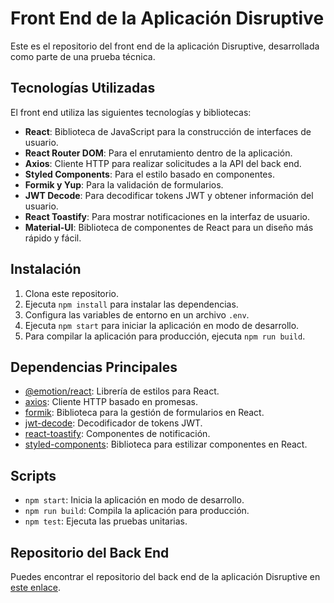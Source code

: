 # Front End de la Aplicación Disruptive

Este es el repositorio del front end de la aplicación Disruptive, desarrollada como parte de una prueba técnica.

## Tecnologías Utilizadas

El front end utiliza las siguientes tecnologías y bibliotecas:

- **React**: Biblioteca de JavaScript para la construcción de interfaces de usuario.
- **React Router DOM**: Para el enrutamiento dentro de la aplicación.
- **Axios**: Cliente HTTP para realizar solicitudes a la API del back end.
- **Styled Components**: Para el estilo basado en componentes.
- **Formik y Yup**: Para la validación de formularios.
- **JWT Decode**: Para decodificar tokens JWT y obtener información del usuario.
- **React Toastify**: Para mostrar notificaciones en la interfaz de usuario.
- **Material-UI**: Biblioteca de componentes de React para un diseño más rápido y fácil.

## Instalación

1. Clona este repositorio.
2. Ejecuta `npm install` para instalar las dependencias.
3. Configura las variables de entorno en un archivo `.env`.
4. Ejecuta `npm start` para iniciar la aplicación en modo de desarrollo.
5. Para compilar la aplicación para producción, ejecuta `npm run build`.

## Dependencias Principales

- [@emotion/react](https://www.npmjs.com/package/@emotion/react): Librería de estilos para React.
- [axios](https://www.npmjs.com/package/axios): Cliente HTTP basado en promesas.
- [formik](https://www.npmjs.com/package/formik): Biblioteca para la gestión de formularios en React.
- [jwt-decode](https://www.npmjs.com/package/jwt-decode): Decodificador de tokens JWT.
- [react-toastify](https://www.npmjs.com/package/react-toastify): Componentes de notificación.
- [styled-components](https://www.npmjs.com/package/styled-components): Biblioteca para estilizar componentes en React.

## Scripts

- `npm start`: Inicia la aplicación en modo de desarrollo.
- `npm run build`: Compila la aplicación para producción.
- `npm test`: Ejecuta las pruebas unitarias.

## Repositorio del Back End

Puedes encontrar el repositorio del back end de la aplicación Disruptive en [este enlace](https://github.com/DavidPerezG/disruptive-back-end/).
